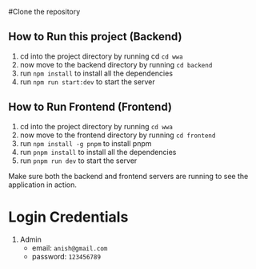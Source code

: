 #Clone the repository

## How to Run this project (Backend)

1. cd into the project directory by running cd `cd wwa`
2. now move to the backend directory by running `cd backend`
3. run `npm install` to install all the dependencies
4. run `npm run start:dev` to start the server

## How to Run Frontend (Frontend)

1. cd into the project directory by running `cd wwa`
2. now move to the frontend directory by running `cd frontend`
3. run `npm install -g pnpm` to install pnpm
4. run `pnpm install` to install all the dependencies
5. run `pnpm run dev` to start the server

Make sure both the backend and frontend servers are running to see the application in action.

# Login Credentials

1. Admin
   - email: `anish@gmail.com`
   - password: `123456789`
